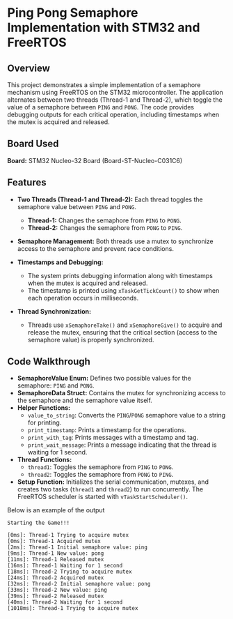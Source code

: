 # Ping Pong Semaphore Implementation with STM32 and FreeRTOS

## Overview

This project demonstrates a simple implementation of a semaphore mechanism using FreeRTOS on the STM32 microcontroller. The application alternates between two threads (Thread-1 and Thread-2), which toggle the value of a semaphore between `PING` and `PONG`. The code provides debugging outputs for each critical operation, including timestamps when the mutex is acquired and released.

## Board Used

**Board:** STM32 Nucleo-32 Board (Board-ST-Nucleo-C031C6)

## Features

- **Two Threads (Thread-1 and Thread-2):** Each thread toggles the semaphore value between `PING` and `PONG`. 
  - **Thread-1:** Changes the semaphore from `PING` to `PONG`.
  - **Thread-2:** Changes the semaphore from `PONG` to `PING`.
  
- **Semaphore Management:** Both threads use a mutex to synchronize access to the semaphore and prevent race conditions.
  
- **Timestamps and Debugging:** 
  - The system prints debugging information along with timestamps when the mutex is acquired and released.
  - The timestamp is printed using `xTaskGetTickCount()` to show when each operation occurs in milliseconds.

- **Thread Synchronization:** 
  - Threads use `xSemaphoreTake()` and `xSemaphoreGive()` to acquire and release the mutex, ensuring that the critical section (access to the semaphore value) is properly synchronized.

## Code Walkthrough

- **SemaphoreValue Enum:** Defines two possible values for the semaphore: `PING` and `PONG`.
- **SemaphoreData Struct:** Contains the mutex for synchronizing access to the semaphore and the semaphore value itself.
- **Helper Functions:**
  - `value_to_string`: Converts the `PING`/`PONG` semaphore value to a string for printing.
  - `print_timestamp`: Prints a timestamp for the operations.
  - `print_with_tag`: Prints messages with a timestamp and tag.
  - `print_wait_message`: Prints a message indicating that the thread is waiting for 1 second.
- **Thread Functions:**
  - `thread1`: Toggles the semaphore from `PING` to `PONG`.
  - `thread2`: Toggles the semaphore from `PONG` to `PING`.
- **Setup Function:** Initializes the serial communication, mutexes, and creates two tasks (`thread1` and `thread2`) to run concurrently. The FreeRTOS scheduler is started with `vTaskStartScheduler()`.


Below is an example of the output

```text
Starting the Game!!!

[0ms]: Thread-1 Trying to acquire mutex
[0ms]: Thread-1 Acquired mutex
[2ms]: Thread-1 Initial semaphore value: ping
[9ms]: Thread-1 New value: pong
[11ms]: Thread-1 Released mutex
[16ms]: Thread-1 Waiting for 1 second
[18ms]: Thread-2 Trying to acquire mutex
[24ms]: Thread-2 Acquired mutex
[32ms]: Thread-2 Initial semaphore value: pong
[33ms]: Thread-2 New value: ping
[39ms]: Thread-2 Released mutex
[40ms]: Thread-2 Waiting for 1 second
[1018ms]: Thread-1 Trying to acquire mutex
